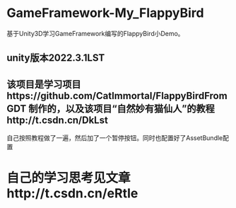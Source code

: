 # GameFramework-My_FlappyBird
基于Unity3D学习GameFramework编写的FlappyBird小Demo。

## unity版本2022.3.1LST

该项目是学习项目https://github.com/CatImmortal/FlappyBirdFromGDT 制作的，以及该项目“自然妙有猫仙人”的教程http://t.csdn.cn/DkLst
-
自己按照教程做了一遍，然后加了一个暂停按钮。同时也配置好了AssetBundle配置

# 自己的学习思考见文章http://t.csdn.cn/eRtIe
